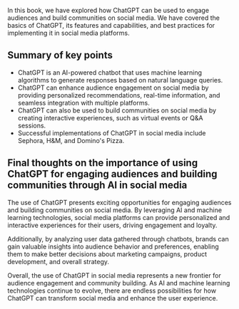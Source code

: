 
In this book, we have explored how ChatGPT can be used to engage audiences and build communities on social media. We have covered the basics of ChatGPT, its features and capabilities, and best practices for implementing it in social media platforms.

Summary of key points
---------------------

* ChatGPT is an AI-powered chatbot that uses machine learning algorithms to generate responses based on natural language queries.
* ChatGPT can enhance audience engagement on social media by providing personalized recommendations, real-time information, and seamless integration with multiple platforms.
* ChatGPT can also be used to build communities on social media by creating interactive experiences, such as virtual events or Q\&A sessions.
* Successful implementations of ChatGPT in social media include Sephora, H\&M, and Domino's Pizza.

Final thoughts on the importance of using ChatGPT for engaging audiences and building communities through AI in social media
----------------------------------------------------------------------------------------------------------------------------

The use of ChatGPT presents exciting opportunities for engaging audiences and building communities on social media. By leveraging AI and machine learning technologies, social media platforms can provide personalized and interactive experiences for their users, driving engagement and loyalty.

Additionally, by analyzing user data gathered through chatbots, brands can gain valuable insights into audience behavior and preferences, enabling them to make better decisions about marketing campaigns, product development, and overall strategy.

Overall, the use of ChatGPT in social media represents a new frontier for audience engagement and community building. As AI and machine learning technologies continue to evolve, there are endless possibilities for how ChatGPT can transform social media and enhance the user experience.